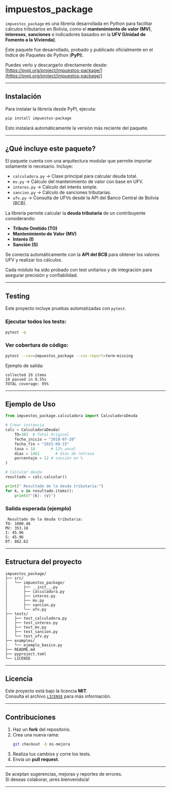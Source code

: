 #  impuestos_package

`impuestos_package` es una librería desarrollada en Python para facilitar cálculos tributarios en Bolivia, como el **mantenimiento de valor (MV)**, **intereses**, **sanciones** e indicadores basados en la **UFV (Unidad de Fomento a la Vivienda)**.

Este paquete fue desarrollado, probado y publicado oficialmente en el Índice de Paquetes de Python (**PyPI**).

Puedes verlo y descargarlo directamente desde:  
[https://pypi.org/project/impuestos-package/](https://pypi.org/project/impuestos-package/)

---

##  Instalación

Para instalar la librería desde PyPI, ejecuta:

```bash
pip install impuestos-package
```

Esto instalará automáticamente la versión más reciente del paquete.

---

##  ¿Qué incluye este paquete?

El paquete cuenta con una arquitectura modular que permite importar solamente lo necesario. Incluye:

- `calculadora.py` → Clase principal para calcular deuda total.
- `mv.py` → Cálculo del mantenimiento de valor con base en UFV.
- `interes.py` → Cálculo del interés simple.
- `sancion.py` → Cálculo de sanciones tributarias.
- `ufv.py` → Consulta de UFVs desde la API del Banco Central de Bolivia (BCB).

La librería permite calcular la **deuda tributaria** de un contribuyente considerando:

- **Tributo Omitido (TO)**
- **Mantenimiento de Valor (MV)**
- **Interés (I)**
- **Sanción (S)**

Se conecta automáticamente con la **API del BCB** para obtener los valores UFV y realizar los cálculos.

Cada módulo ha sido probado con test unitarios y de integración para asegurar precisión y confiabilidad.

---

##  Testing

Este proyecto incluye pruebas automatizadas con `pytest`.

### Ejecutar todos los tests:
```bash
pytest -q
```

### Ver cobertura de código:
```bash
pytest --cov=impuestos_package --cov-report=term-missing
```

Ejemplo de salida:

```
collected 19 items
19 passed in 0.55s
TOTAL coverage: 95%
```

---

##  Ejemplo de Uso

```python
from impuestos_package.calculadora import CalculadoraDeuda

# Crear instancia
calc = CalculadoraDeuda(
    TO=383  # Total Original
    fecha_inicio = "2018-07-20"
    fecha_fin = "2025-09-15"
    tasa = 18       # 12% anual
    dias = 1461       # días de retraso
    porcentaje = 12 # sanción en %
)

# Calcular deuda
resultado = calc.calcular()

print(" Resultado de la deuda tributaria:")
for k, v in resultado.items():
    print(f"{k}: {v}")
```

### Salida esperada (ejemplo)

```
 Resultado de la deuda tributaria:
TO: 1000.48
MV: 353.18
I: 45.96
S: 45.96
DT: 882.62
```

---

##  Estructura del proyecto

```
impuestos_package/
├── src/
│   └── impuestos_package/
│       ├── __init__.py
│       ├── calculadora.py
│       ├── interes.py
│       ├── mv.py
│       ├── sancion.py
│       └── ufv.py
├── tests/
│   ├── test_calculadora.py
│   ├── test_interes.py
│   ├── test_mv.py
│   ├── test_sancion.py
│   └── test_ufv.py
├── examples/
│   └── ejemplo_basico.py
├── README.md
├── pyproject.toml
└── LICENSE
```

---

##  Licencia

Este proyecto está bajo la licencia **MIT**.  
Consulta el archivo [`LICENSE`](./LICENSE) para más información.

---

##  Contribuciones

1. Haz un **fork** del repositorio.  
2. Crea una nueva rama:  
   ```bash
   git checkout -b mi-mejora
   ```
3. Realiza tus cambios y corre los tests.  
4. Envía un **pull request**.

---

Se aceptan sugerencias, mejoras y reportes de errores.  
Si deseas colaborar, ¡eres bienvenido/a!

---




